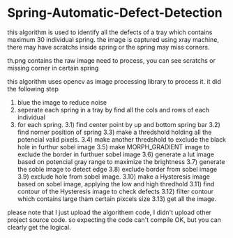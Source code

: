 # Spring-Automatic-Defect-Detection
this algorithm is used to identify all the defects of a tray which contains maximum 30 individual spring.
the image is captured using xray machine, there may have scratchs inside spring or the spring may miss corners.

th.png contains the raw image need to process, you can see scratchs or missing corner in certain spring

this algorithm uses opencv as image processing library to process it.
it did the following step

1. blue the image to reduce noise
2. seperate each spring in a tray by find all the cols and rows of each individual
3. for each spring.
 3.1) find center point by up and bottom spring bar
 3.2) find norner position of spring
 3.3) make a thredshold holding all the potencial valid pixels.
 3.4) make another thredshold to exclude the black hole in furthur sobel image
 3.5) make MORPH_GRADIENT image to exclude the border in furthuer sobel image
 3.6) generate a lut image based on potencial gray range to maximize the brightness
 3.7) generate the soble image to detect edge
 3.8) exclude border from sobel image
 3.9) exclude hole from sobel image.
 3.10) make a Hysteresis image based on sobel image, applying the low and high thredhold
 3.11) find contour of the Hysteresis image to check defects
 3.12) filter contour which contains large tham certain pixcels size
 3.13) get all the image.


please note that I just upload the algorithem code, I didn't upload other project source code. so expecting the code can't compile OK, but you can clearly get the logical.
